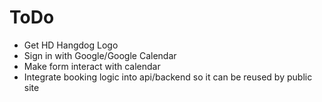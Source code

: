 # ToDo

- Get HD Hangdog Logo
- Sign in with Google/Google Calendar
- Make form interact with calendar
- Integrate booking logic into api/backend so it can be reused by public site

